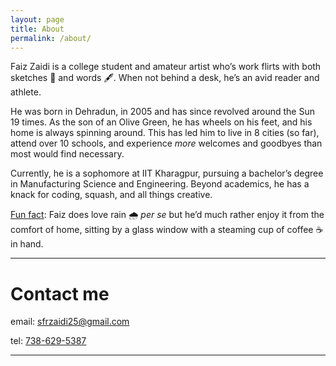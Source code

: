```yaml
---
layout: page
title: About
permalink: /about/
---
```


Faiz Zaidi is a college student and amateur artist who’s work flirts with both sketches 🎨 and words 🖋️. When not behind a desk, he’s an avid reader and athlete.

He was born in Dehradun, in 2005 and has since revolved around the Sun 19 times. As the son of an Olive Green, he has wheels on his feet, and his home is always spinning around. This has led him to live in 8 cities (so far), attend over 10 schools, and experience _more_ welcomes and goodbyes than most would find necessary.

Currently, he is a sophomore at IIT Kharagpur, pursuing a bachelor’s degree in Manufacturing Science and Engineering. Beyond academics, he has a knack for coding, squash, and all things creative.

<ins>Fun fact</ins>: Faiz does love rain 🌧️ _per se_ but he’d much rather enjoy it from the comfort of home, sitting by a glass window with a steaming cup of coffee ☕️ in hand.

<hr class="dots">

# Contact me

email: [sfrzaidi25@gmail.com](mailto:sfrzaidi25@gmail.com)

tel:  [738-629-5387](tel:7386295387)

<hr class="dots">

